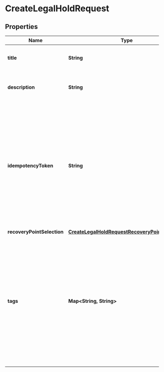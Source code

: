 

# CreateLegalHoldRequest


## Properties

| Name | Type | Description | Notes |
|------------ | ------------- | ------------- | -------------|
|**title** | **String** | This is the string title of the legal hold. |  |
|**description** | **String** | This is the string description of the legal hold. |  |
|**idempotencyToken** | **String** | This is a user-chosen string used to distinguish between otherwise identical calls. Retrying a successful request with the same idempotency token results in a success message with no action taken. |  [optional] |
|**recoveryPointSelection** | [**CreateLegalHoldRequestRecoveryPointSelection**](CreateLegalHoldRequestRecoveryPointSelection.md) |  |  [optional] |
|**tags** | **Map&lt;String, String&gt;** | Optional tags to include. A tag is a key-value pair you can use to manage, filter, and search for your resources. Allowed characters include UTF-8 letters, numbers, spaces, and the following characters: + - &#x3D; . _ : /.  |  [optional] |



